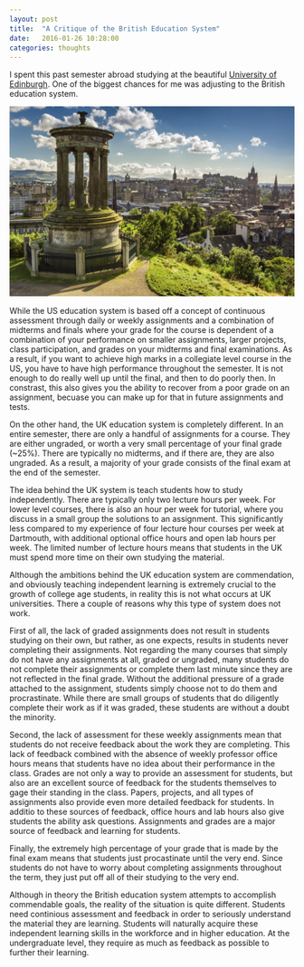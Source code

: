 ```yaml
---
layout: post
title:  "A Critique of the British Education System"
date:   2016-01-26 10:28:00
categories: thoughts
---
```

I spent this past semester abroad studying at the beautiful [University of Edinburgh](http://www.ed.ac.uk/). One of the biggest chances for me was adjusting to the British education system.

![Edinburgh](/assets/images/education-blog-post/calton-hill.jpg)

While the US education system is based off a concept of continuous assessment through daily or weekly assignments and a combination of midterms and finals where your grade for the course is dependent of a combination of your performance on smaller assignments, larger projects, class participation, and grades on your midterms and final examinations. As a result, if you want to achieve high marks in a collegiate level course in the US, you have to have high performance throughout the semester. It is not enough to do really well up until the final, and then to do poorly then. In constrast, this also gives you the ability to recover from a poor grade on an assignment, becuase you can make up for that in future assignments and tests.

On the other hand, the UK education system is completely different. In an entire semester, there are only a handful of assignments for a course. They are either ungraded, or worth a very small percentage of your final grade (~25%). There are typically no midterms, and if there are, they are also ungraded. As a result, a majority of your grade consists of the final exam at the end of the semester.

The idea behind the UK system is teach students how to study independently. There are typically only two lecture hours per week. For lower level courses, there is also an hour per week for tutorial, where you discuss in a small group the solutions to an assignment. This significantly less compared to my experience of four lecture hour courses per week at Dartmouth, with additional optional office hours and open lab hours per week. The limited number of lecture hours means that students in the UK must spend more time on their own studying the material.

Although the ambitions behind the UK education system are commendation, and obviously teaching independent learning is extremely crucial to the growth of college age students, in reality this is not what occurs at UK universities. There a couple of reasons why this type of system does not work.

First of all, the lack of graded assignments does not result in students studying on their own, but rather, as one expects, results in students never completing their assignments. Not regarding the many courses that simply do not have any assignments at all, graded or ungraded, many students do not complete their assignments or complete them last minute since they are not reflected in the final grade. Without the additional pressure of a grade attached to the assignment, students simply choose not to do them and procrastinate. While there are small groups of students that do diligently complete their work as if it was graded, these students are without a doubt the minority.

Second, the lack of assessment for these weekly assignments mean that students do not receive feedback about the work they are completing. This lack of feedback combined with the absence of weekly professor office hours means that students have no idea about their performance in the class. Grades are not only a way to provide an assessment for students, but also are an excellent source of feedback for the students themselves to gage their standing in the class. Papers, projects, and all types of assignments also provide even more detailed feedback for students. In additio to these sources of feedback, office hours and lab hours also give students the ability ask questions. Assignments and grades are a major source of feedback and learning for students.

Finally, the extremely high percentage of your grade that is made by the final exam means that students just procastinate until the very end. Since students do not have to worry about completing assignments throughout the term, they just put off all of their studying to the very end.

Although in theory the British education system attempts to accomplish commendable goals, the reality of the situation is quite different. Students need continious assessment and feedback in order to seriously understand the material they are learning. Students will naturally acquire these independent learning skills in the workforce and in higher education. At the undergraduate level, they require as much as feedback as possible to further their learning.

